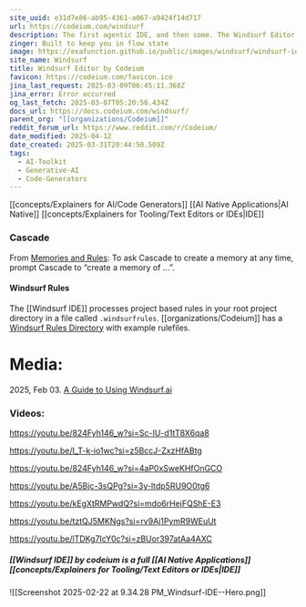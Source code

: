 ```yaml
---
site_uuid: e31d7e86-ab95-4361-a067-a9424f14d717
url: https://codeium.com/windsurf
description: The first agentic IDE, and then some. The Windsurf Editor is where the work of developers and AI truly flow together, allowing for a coding experience thatfeels like literal magic.
zinger: Built to keep you in flow state
image: https://exafunction.github.io/public/images/windsurf/windsurf-ide-thumbnail.jpg
site_name: Windsurf
title: Windsurf Editor by Codeium
favicon: https://codeium.com/favicon.ico
jina_last_request: 2025-03-09T06:45:11.368Z
jina_error: Error occurred
og_last_fetch: 2025-03-07T05:20:56.434Z
docs_url: https://docs.codeium.com/windsurf/
parent_org: "[[organizations/Codeium]]"
reddit_forum_url: https://www.reddit.com/r/Codeium/
date_modified: 2025-04-12
date_created: 2025-03-31T20:44:50.509Z
tags:
  - AI-Toolkit
  - Generative-AI
  - Code-Generators
---
```




































































[[concepts/Explainers for AI/Code Generators]] [[AI Native Applications|AI Native]] [[concepts/Explainers for Tooling/Text Editors or IDEs|IDE]]

### Cascade
From [Memories and Rules](https://docs.codeium.com/windsurf/memories):
To ask Cascade to create a memory at any time, prompt Cascade to “create a memory of …”.

#### Windsurf Rules
The [[Windsurf IDE]] processes project based rules in your root project directory in a file called `.windsurfrules`.
[[organizations/Codeium]] has a [Windsurf Rules Directory](https://codeium.com/windsurf/directory) with example rulefiles.


# Media:

2025, Feb 03. [A Guide to Using Windsurf.ai](https://codeparrot.ai/blogs/a-guide-to-using-windsurfai)
### Videos:

https://youtu.be/824Fyh146_w?si=Sc-IU-d1tT8X6qa8

https://youtu.be/I_T-k-io1wc?si=z5BccJ-ZxzHfABtg

https://youtu.be/824Fyh146_w?si=4aP0xSweKHfOnGCO

https://youtu.be/A5Bjc-3sQPg?si=3y-ltdp5RU9O0tg6

https://youtu.be/kEgXtRMPwdQ?si=mdo6rHejFQShE-E3

https://youtu.be/tztQJ5MKNgs?si=rv9Aj1PymR9WEuUt

https://youtu.be/lTDKg7IcY0c?si=zBUor397atAa4AXC
##### [[Windsurf IDE]] by codeium is a full [[AI Native Applications]] [[concepts/Explainers for Tooling/Text Editors or IDEs|IDE]]
![[Screenshot 2025-02-22 at 9.34.28 PM_Windsurf-IDE--Hero.png]]
